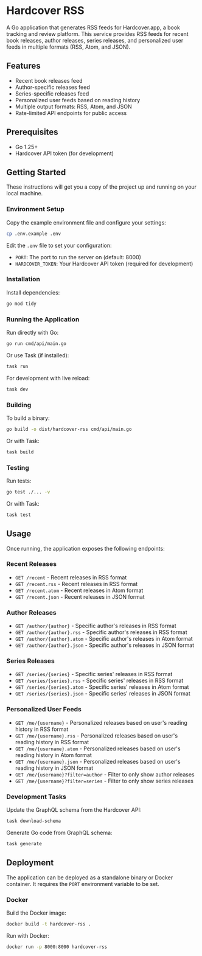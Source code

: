 # Hardcover RSS

A Go application that generates RSS feeds for Hardcover.app, a book tracking and review platform. This service provides RSS feeds for recent book releases, author releases, series releases, and personalized user feeds in multiple formats (RSS, Atom, and JSON).

## Features

- Recent book releases feed
- Author-specific releases feed
- Series-specific releases feed
- Personalized user feeds based on reading history
- Multiple output formats: RSS, Atom, and JSON
- Rate-limited API endpoints for public access

## Prerequisites

- Go 1.25+
- Hardcover API token (for development)

## Getting Started

These instructions will get you a copy of the project up and running on your local machine.

### Environment Setup

Copy the example environment file and configure your settings:

```bash
cp .env.example .env
```

Edit the `.env` file to set your configuration:
- `PORT`: The port to run the server on (default: 8000)
- `HARDCOVER_TOKEN`: Your Hardcover API token (required for development)

### Installation

Install dependencies:

```bash
go mod tidy
```

### Running the Application

Run directly with Go:

```bash
go run cmd/api/main.go
```

Or use Task (if installed):

```bash
task run
```

For development with live reload:

```bash
task dev
```

### Building

To build a binary:

```bash
go build -o dist/hardcover-rss cmd/api/main.go
```

Or with Task:

```bash
task build
```

### Testing

Run tests:

```bash
go test ./... -v
```

Or with Task:

```bash
task test
```

## Usage

Once running, the application exposes the following endpoints:

### Recent Releases
- `GET /recent` - Recent releases in RSS format
- `GET /recent.rss` - Recent releases in RSS format
- `GET /recent.atom` - Recent releases in Atom format
- `GET /recent.json` - Recent releases in JSON format

### Author Releases
- `GET /author/{author}` - Specific author's releases in RSS format
- `GET /author/{author}.rss` - Specific author's releases in RSS format
- `GET /author/{author}.atom` - Specific author's releases in Atom format
- `GET /author/{author}.json` - Specific author's releases in JSON format

### Series Releases
- `GET /series/{series}` - Specific series' releases in RSS format
- `GET /series/{series}.rss` - Specific series' releases in RSS format
- `GET /series/{series}.atom` - Specific series' releases in Atom format
- `GET /series/{series}.json` - Specific series' releases in JSON format

### Personalized User Feeds
- `GET /me/{username}` - Personalized releases based on user's reading history in RSS format
- `GET /me/{username}.rss` - Personalized releases based on user's reading history in RSS format
- `GET /me/{username}.atom` - Personalized releases based on user's reading history in Atom format
- `GET /me/{username}.json` - Personalized releases based on user's reading history in JSON format
- `GET /me/{username}?filter=author` - Filter to only show author releases
- `GET /me/{username}?filter=series` - Filter to only show series releases

### Development Tasks

Update the GraphQL schema from the Hardcover API:

```bash
task download-schema
```

Generate Go code from GraphQL schema:

```bash
task generate
```

## Deployment

The application can be deployed as a standalone binary or Docker container. It requires the `PORT` environment variable to be set.

### Docker

Build the Docker image:

```bash
docker build -t hardcover-rss .
```

Run with Docker:

```bash
docker run -p 8000:8000 hardcover-rss
```
